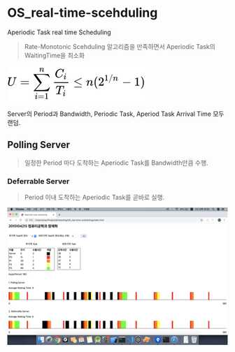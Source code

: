 # OS_real-time-scehduling
Aperiodic Task real time Scheduling

> Rate-Monotonic Scehduling 알고리즘을 만족하면서 Aperiodic Task의 WaitingTime을 최소화

![Alt Text](https://github.com/khujay15/OS_real-time-scehduling/blob/master/Rate.svg)

Server의 Period과 Bandwidth, Periodic Task, Aperiod Task Arrival Time 모두 랜덤.


## Polling Server

> 일정한 Period 마다 도착하는 Aperiodic Task를 Bandwidth만큼 수행.


### Deferrable Server

> Period 이내 도착하는 Aperiodic Task를 곧바로 실행. 
 
![Alt Text](https://github.com/khujay15/OS_real-time-scehduling/blob/master/Scheduling.png)
